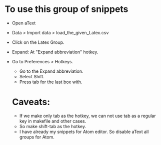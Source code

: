 To use this group of snippets
==============================
- Open aText
- Data > Import data > load_the_given_Latex.csv
- Click on the Latex Group.
- Expand: At "Expand abbreviation" hotkey.
- Go to Preferences > Hotkeys.
  + Go to the Expand abbreviation.
  + Select Shift.
  + Press tab for the last box with.
  
  
  Caveats:
  ============
  - If we make only tab as the hotkey, we can not use tab as a regular key in makefile and other cases. 
  - So make shift-tab as the hotkey.
  - I have already my snippets for Atom editor. So disable aText all groups for Atom.

